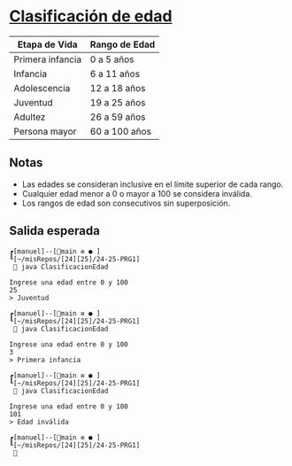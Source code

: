 # [Clasificación de edad](ClasificacionEdad.java)

<div align=center>


|Etapa de Vida|Rango de Edad|
|-|-|
|Primera infancia|0 a 5 años|
|Infancia|6 a 11 años|
|Adolescencia|12 a 18 años|
|Juventud|19 a 25 años|
|Adultez|26 a 59 años|
|Persona mayor|60 a 100 años|

</div>

## Notas

- Las edades se consideran inclusive en el límite superior de cada rango.
- Cualquier edad menor a 0 o mayor a 100 se considera inválida.
- Los rangos de edad son consecutivos sin superposición.

## Salida esperada

```text
┏[manuel]--[main ≡ ● ]
┖[~/misRepos/[24][25]/24-25-PRG1]
  java ClasificacionEdad

Ingrese una edad entre 0 y 100
25
> Juventud

┏[manuel]--[main ≡ ● ]
┖[~/misRepos/[24][25]/24-25-PRG1]
  java ClasificacionEdad

Ingrese una edad entre 0 y 100
3
> Primera infancia

┏[manuel]--[main ≡ ● ]
┖[~/misRepos/[24][25]/24-25-PRG1]
  java ClasificacionEdad

Ingrese una edad entre 0 y 100
101
> Edad inválida

┏[manuel]--[main ≡ ● ]
┖[~/misRepos/[24][25]/24-25-PRG1]
  
 ```
